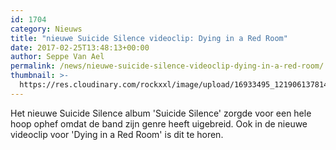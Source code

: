 ```yaml
---
id: 1704
category: Nieuws
title: "nieuwe Suicide Silence videoclip: Dying in a Red Room"
date: 2017-02-25T13:48:13+00:00
author: Seppe Van Ael
permalink: /news/nieuwe-suicide-silence-videoclip-dying-in-a-red-room/
thumbnail: >-
  https://res.cloudinary.com/rockxxl/image/upload/16933495_1219061378141237_222607527_n.jpg
---
```

Het nieuwe Suicide Silence album 'Suicide Silence' zorgde voor een hele hoop ophef omdat de band zijn genre heeft uigebreid. Ook in de nieuwe videoclip voor 'Dying in a Red Room' is dit te horen.
